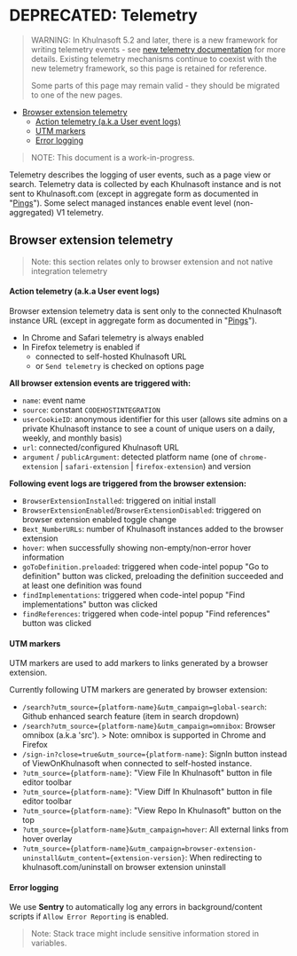 # DEPRECATED: Telemetry

> WARNING: In Khulnasoft 5.2 and later, there is a new framework for writing telemetry events - see [new telemetry documentation](./index.md) for more details.
> Existing telemetry mechanisms continue to coexist with the new telemetry framework, so this page is retained for reference.
>
> Some parts of this page may remain valid - they should be migrated to one of the new pages.

- [Browser extension telemetry](#browser-extension-telemetry)
    - [Action telemetry (a.k.a User event logs)](#action-telemetry-aka-user-event-logs)
    - [UTM markers](#utm-markers)
    - [Error logging](#error-logging)

> NOTE: This document is a work-in-progress.

Telemetry describes the logging of user events, such as a page view or search. Telemetry data is collected by each Khulnasoft instance and is not sent to Khulnasoft.com (except in aggregate form as documented in "[Pings](../../../admin/pings.md)"). Some select managed instances enable
event level (non-aggregated) V1 telemetry.

## Browser extension telemetry

> Note: this section relates only to browser extension and not native integration telemetry

#### Action telemetry (a.k.a User event logs)

Browser extension telemetry data is sent only to the connected Khulnasoft instance URL (except in aggregate form as documented in "[Pings](../../../admin/pings.md)"). 

- In Chrome and Safari telemetry is always enabled
- In Firefox telemetry is enabled if
  - connected to self-hosted Khulnasoft URL
  - or `Send telemetry` is checked on options page

**All browser extension events are triggered with:**

- `name`: event name
- `source`: constant `CODEHOSTINTEGRATION`
- `userCookieID`: anonymous identifier for this user (allows site admins on a private Khulnasoft instance to see a count of unique users on a daily, weekly, and monthly basis)
- `url`: connected/configured Khulnasoft URL
- `argument` / `publicArgument`: detected platform name (one of `chrome-extension` | `safari-extension` | `firefox-extension`) and version

**Following event logs are triggered from the browser extension:**

- `BrowserExtensionInstalled`: triggered on initial install
- `BrowserExtensionEnabled`/`BrowserExtensionDisabled`: triggered on browser extension enabled toggle change
- `Bext_NumberURLs`: number of Khulnasoft instances added to the browser extension
- `hover`: when successfully showing non-empty/non-error hover information
- `goToDefinition.preloaded`: triggered when code-intel popup "Go to definition" button was clicked, preloading the definition succeeded and at least one definition was found
- `findImplementations`: triggered when code-intel popup "Find implementations" button was clicked
- `findReferences`: triggered when code-intel popup "Find references" button was clicked

#### UTM markers

UTM markers are used to add markers to links generated by a browser extension.

Currently following UTM markers are generated by browser extension:

- `/search?utm_source={platform-name}&utm_campaign=global-search`: Github enhanced search feature (item in search dropdown)
- `/search?utm_source={platform-name}&utm_campaign=omnibox`: Browser omnibox (a.k.a 'src'). > Note: omnibox is supported in Chrome and Firefox
- `/sign-in?close=true&utm_source={platform-name}`: SignIn button instead of ViewOnKhulnasoft when connected to self-hosted instance.
- `?utm_source={platform-name}`: "View File In Khulnasoft" button in file editor toolbar
- `?utm_source={platform-name}`: "View Diff In Khulnasoft" button in file editor toolbar
- `?utm_source={platform-name}`: "View Repo In Khulnasoft" button on the top
- `?utm_source={platform-name}&utm_campaign=hover`: All external links from hover overlay
- `?utm_source={platform-name}&utm_campaign=browser-extension-uninstall&utm_content={extension-version}`: When redirecting to khulnasoft.com/uninstall on browser extension uninstall

#### Error logging

We use **Sentry** to automatically log any errors in background/content scripts if `Allow Error Reporting` is enabled.
> Note: Stack trace might include sensitive information stored in variables.

